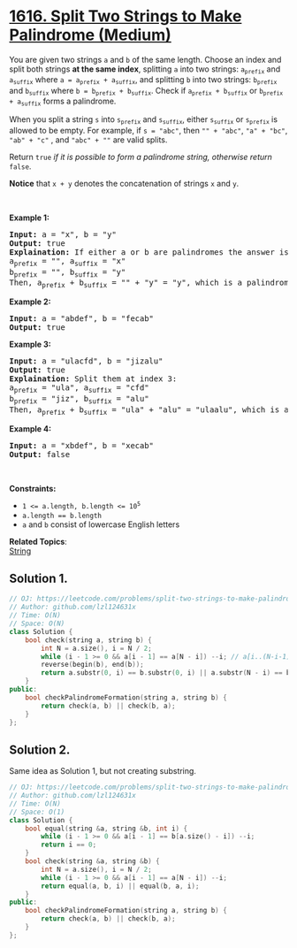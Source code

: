 # [1616. Split Two Strings to Make Palindrome (Medium)](https://leetcode.com/problems/split-two-strings-to-make-palindrome/)

<p>You are given two strings <code>a</code> and <code>b</code> of the same length. Choose an index and split both strings <strong>at the same index</strong>, splitting <code>a</code> into two strings: <code>a<sub>prefix</sub></code> and <code>a<sub>suffix</sub></code> where <code>a = a<sub>prefix</sub> + a<sub>suffix</sub></code>, and splitting <code>b</code> into two strings: <code>b<sub>prefix</sub></code> and <code>b<sub>suffix</sub></code> where <code>b = b<sub>prefix</sub> + b<sub>suffix</sub></code>. Check if <code>a<sub>prefix</sub> + b<sub>suffix</sub></code> or <code>b<sub>prefix</sub> + a<sub>suffix</sub></code> forms a palindrome.</p>

<p>When you split a string <code>s</code> into <code>s<sub>prefix</sub></code> and <code>s<sub>suffix</sub></code>, either <code>s<sub>suffix</sub></code> or <code>s<sub>prefix</sub></code> is allowed to be empty. For example, if <code>s = "abc"</code>, then <code>"" + "abc"</code>, <code>"a" + "bc"</code>, <code>"ab" + "c"</code> , and <code>"abc" + ""</code> are valid splits.</p>

<p>Return <code>true</code><em> if it is possible to form</em><em> a palindrome string, otherwise return </em><code>false</code>.</p>

<p><strong>Notice</strong> that&nbsp;<code>x + y</code> denotes the concatenation of strings <code>x</code> and <code>y</code>.</p>

<p>&nbsp;</p>
<p><strong>Example 1:</strong></p>

<pre><strong>Input:</strong> a = "x", b = "y"
<strong>Output:</strong> true
<strong>Explaination:</strong> If either a or b are palindromes the answer is true since you can split in the following way:
a<sub>prefix</sub> = "", a<sub>suffix</sub> = "x"
b<sub>prefix</sub> = "", b<sub>suffix</sub> = "y"
Then, a<sub>prefix</sub> + b<sub>suffix</sub> = "" + "y" = "y", which is a palindrome.
</pre>

<p><strong>Example 2:</strong></p>

<pre><strong>Input:</strong> a = "abdef", b = "fecab"
<strong>Output:</strong> true
</pre>

<p><strong>Example 3:</strong></p>

<pre><strong>Input:</strong> a = "ulacfd", b = "jizalu"
<strong>Output:</strong> true
<strong>Explaination:</strong> Split them at index 3:
a<sub>prefix</sub> = "ula", a<sub>suffix</sub> = "cfd"
b<sub>prefix</sub> = "jiz", b<sub>suffix</sub> = "alu"
Then, a<sub>prefix</sub> + b<sub>suffix</sub> = "ula" + "alu" = "ulaalu", which is a palindrome.
</pre>

<p><strong>Example 4:</strong></p>

<pre><strong>Input:</strong> a = "xbdef", b = "xecab"
<strong>Output:</strong> false
</pre>

<p>&nbsp;</p>
<p><strong>Constraints:</strong></p>

<ul>
	<li><code>1 &lt;= a.length, b.length &lt;= 10<sup>5</sup></code></li>
	<li><code>a.length == b.length</code></li>
	<li><code>a</code> and <code>b</code> consist of lowercase English letters</li>
</ul>


**Related Topics**:  
[String](https://leetcode.com/tag/string/)

## Solution 1.

```cpp
// OJ: https://leetcode.com/problems/split-two-strings-to-make-palindrome/
// Author: github.com/lzl124631x
// Time: O(N)
// Space: O(N)
class Solution {
    bool check(string a, string b) {
        int N = a.size(), i = N / 2;
        while (i - 1 >= 0 && a[i - 1] == a[N - i]) --i; // a[i..(N-i-1)] is palindrome
        reverse(begin(b), end(b));
        return a.substr(0, i) == b.substr(0, i) || a.substr(N - i) == b.substr(N - i);
    }
public:
    bool checkPalindromeFormation(string a, string b) {
        return check(a, b) || check(b, a);
    }
};
```

## Solution 2.

Same idea as Solution 1, but not creating substring.

```cpp
// OJ: https://leetcode.com/problems/split-two-strings-to-make-palindrome/
// Author: github.com/lzl124631x
// Time: O(N)
// Space: O(1)
class Solution {
    bool equal(string &a, string &b, int i) {
        while (i - 1 >= 0 && a[i - 1] == b[a.size() - i]) --i;
        return i == 0;
    }
    bool check(string &a, string &b) {
        int N = a.size(), i = N / 2;
        while (i - 1 >= 0 && a[i - 1] == a[N - i]) --i;
        return equal(a, b, i) || equal(b, a, i);
    }
public:
    bool checkPalindromeFormation(string a, string b) {
        return check(a, b) || check(b, a);
    }
};
```